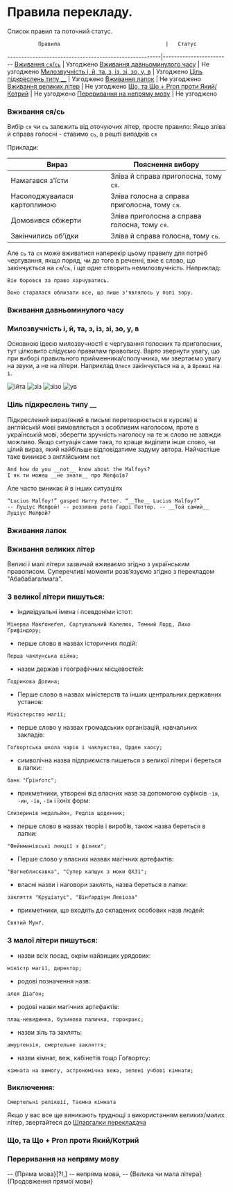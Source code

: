 # Правила перекладу.

Список правил та поточний статус.

              Правила                                  |   Статус
-------------------------------------------------------|------------------------
[Вживання ```ся```/```сь```](#sjasj)                   | Узгоджено
[Вживання давньоминулого часу](#pastperfect)           | Не узгоджено
[Милозвучність і, й, та, з, із, зі, зо, у, в](#ijtaz)  | Узгоджено
[Ціль підкреслень типу __](#underscores)               | Узгоджено
[Вживання лапок](#lapky)                               | Не узгоджено
[Вживання великих літер](#capitalletters)              | Не узгоджено
[Що, та Що + Pron проти Який/Котрий](#pron)            | Не узгоджено
[Переривання на непряму мову](#indirectspeech)         | Не узгоджено

<a name="sjasj"></a>
### Вживання ся/сь 

Вибір ```ся``` чи ```сь``` залежить від оточуючих літер, просте правило: Якщо зліва й справа голосні - ставимо ```сь```, в решті випадків ```ся```

Приклади:

Вираз                         | Пояснення вибору
------------------------------|-------------------------------------------
Намагався з'їсти              | Зліва й справа приголосна, тому ```ся```.
Насолоджувалася картоплиною   | Зліва голосна а справа приголосна, тому ```ся```.
Домовився обжерти             | Зліва приголосна а справа голосна, тому ```ся```.
Закінчились об'їдки           | Зліва й справа голосна, тому ```сь```.


Але ```сь``` та ```ся``` може вживатися наперекір цьому правилу для потреб чергування, якщо поряд, чи до того в реченні, вже є слово, що закінчується на ```ся```/```сь```, і ще одне створить немилозвучність. Наприклад:
```
Він боровся за право харчуватись.
```
```
Воно старалася облизати все, що лише з'являлось у полі зору.
```

<a name="pastperfect"></a>
### Вживання давньоминулого часу 

<a name="ijtaz"></a>
### Милозвучність і, й, та, з, із, зі, зо, у, в 

Основною ідеєю милозвучності є чергування голосних та приголосних, тут цілковито слідуємо правилам правопису. Варто звернути увагу, що при виборі правильного прийменника/сполучника, ми звертаємо увагу на звуки, а не на літери. Наприклад ```Олеся```  закінчується на ```а```, а ```Врожаї``` на ```і```.

![ійта](https://ukr-mova.in.ua/assets/uploads/images/Mova_149.png)
![зіз](https://ukr-mova.in.ua/assets/uploads/images/Mova_290.png)
![зізо](https://ukr-mova.in.ua/assets/uploads/images/Mova_291.png)
![ув](https://ukr-mova.in.ua/assets/uploads/images/Mova_134.png)

<a name="underscores"></a>
### Ціль підкреслень типу __ 

Підкреслений вираз(який в письмі перетворюється в курсив) в англійській мові вимовляється з особливим наголосом, проте в українській мові, зберегти зручність наголосу на те ж слово не завжди можливо. Якщо ситуація саме така, то краще виділити інше слово, чи цілий вираз, який найбільше відповідатиме задуму автора. Найчастіше таке виникає з англійським ```not```
```
And how do you __not__ know about the Malfoys?
І як ти можеш __не знати__ про Мелфоїв?
```
Але часто виникає й в інших ситуаціях
```
“Lucius Malfoy!” gasped Harry Potter. “__The__ Lucius Malfoy?”
-- Луціус Мелфой! -- роззявив рота Гаррі Поттер. -- __Той самий__ Луціус Мелфой?
```

<a name="lapky"></a>
### Вживання лапок

<a name="capitalletters"></a>
### Вживання великих літер

Великі і малі літери зазвичай вживаємо згідно з українським правописом. Суперечливі моменти розв’язуємо згідно з перекладом "Абабабагалмага".

### З великоЇ літери пишуться:

+ індивідуальні імена і псевдоніми істот:
```
Мінерва Макґонеґел, Сортувальний Капелюх, Темний Лорд, Лихо Ґрифіндору;
```
+ перше слово в назвах історичних подій:
```
Перша чаклунська війна;
```
+ назви держав і географічних місцевостей:
```
Ґодрикова Долина;
```
+ Перше слово в назвах міністерств та інших центральних державних установ:
```
Міністерство магії;
```
+ перше слово у назвах громадських організацій, навчальних закладів:
```
Гоґвортська школа чарів і чаклунства, Орден хаосу;
```
+ символічна назва підприємств пишеться з великої літери і береться в лапки:
```
банк "Ґрінґотс";
```
+ прикметники, утворені від власних назв за допомогою суфіксів ```-ів```, ```-ин```, ```-їв```, ```-їн``` і їхніх форм:
```
Слизеринів медальйон, Редлів щоденник;
```
+ перше слово в назвах творів і виробів, також назва береться в лапки:
```
"Фейнманівські лекції з фізики";
```
+ Перше слово у власних назвах магічних артефактів:
```
"Вогнеблискавка", "Супер капшук з моки QX31";
```
+ власні назви і наговори заклять, назва береться в лапки:
```
закляття "Круціатус", "Вінґардіум Левіоза"
```
+ прикметники, що входять до складених особових назв людей:
```
Святий Мунґ.
```
### З малої літери пишуться:

+ назви всіх посад, окрім найвищих урядових:
```
міністр магії, директор;
```
+ родові позначення назв:
```
алея Діаґон;
```
+ родові назви магічних артефактів:
```
плащ-невидимка, бузинова паличка, горокракс;
```
+ назви зіль та заклять: 
```
амуртензія, смертельне закляття;
```
+ назви кімнат, веж, кабінетів тощо Гоґвортсу:
```
кімната на вимогу, астрономічна вежа, зелені учбові кімнати;
```
### Виключення: 
```
Смертельні реліквії, Таємна кімната
```

Якщо у вас все ще виникають труднощі з використанням великих/малих літер, звертайтеся до [Шпаргалки перекладача](https://github.com/hpimr/hpimr/wiki/Шпаргалка-перекладача)

<a name="pron"></a>
### Що, та Що + Pron проти Який/Котрий

<a name="indirectspeech"></a>
### Переривання на непряму мову

-- {Пряма мова}[?!,] -- непряма мова, -- {Велика чи мала літера}{Продовження прямої мови}